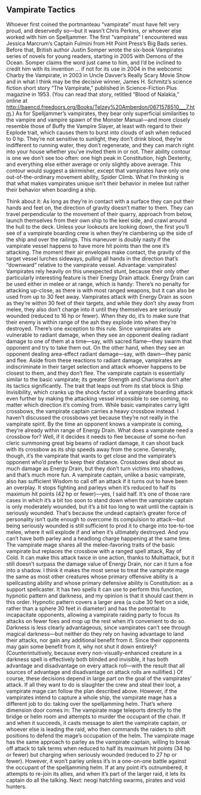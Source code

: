## Vampirate Tactics


Whoever first coined the portmanteau “vampirate” must have felt very proud, and deservedly so—but it wasn’t Chris Perkins, or whoever else worked with him on Spelljammer. The first “vampirate” I encountered was Jessica Marcrum’s Captain Fulmini from Hit Point Press’s Big Bads series. Before that, British author Justin Somper wrote the six-book Vampirates series of novels for young readers, starting in 2005 with Demons of the Ocean. Somper claims the word just came to him, and I’d be inclined to credit him with its invention … if not for its use in 2004 in the webcomic Charby the Vampirate, in 2003 in Uncle Davver’s Really Scary Movie Show and in what I think may be the decisive winner, James H. Schmitz’s science fiction short story “The Vampirate,” published in Science-Fiction Plus magazine in 1953. (You can read that story, retitled “Blood of Nalakia,” online at http://baencd.freedoors.org/Books/Telzey%20Amberdon/0671578510___7.htm.)
As for Spelljammer’s vampirates, they bear only superficial similarities to the vampire and vampire spawn of the Monster Manual—and more closely resemble those of Buffy the Vampire Slayer, at least with regard to their Explode trait, which causes them to burst into clouds of ash when reduced to 0 hp. They’re not sensitive to sunlight, they don’t drink blood, they’re indifferent to running water, they don’t regenerate, and they can march right into your house whether you’ve invited them in or not.
Their ability contour is one we don’t see too often: one high peak in Constitution, high Dexterity, and everything else either average or only slightly above average. This contour would suggest a skirmisher, except that vampirates have only one out-of-the-ordinary movement ability, Spider Climb. What I’m thinking is that what makes vampirates unique isn’t their behavior in melee but rather their behavior when boarding a ship.

Think about it: As long as they’re in contact with a surface they can put their hands and feet on, the direction of gravity doesn’t matter to them. They can travel perpendicular to the movement of their quarry, approach from below, launch themselves from their own ship to the keel side, and crawl around the hull to the deck. Unless your lookouts are looking down, the first you’ll see of a vampirate boarding crew is when they’re clambering up the side of the ship and over the railings. This maneuver is doubly nasty if the vampirate vessel happens to have more hit points than the one it’s attacking. The moment their air envelopes make contact, the gravity of the target vessel lurches sideways, pulling all hands in the direction that’s “downward” relative to the vampirate vessel. Advantage: vampirates!
Vampirates rely heavily on this unexpected stunt, because their only other particularly interesting feature is their Energy Drain attack. Energy Drain can be used either in melee or at range, which is handy: There’s no penalty for attacking up-close, as there is with most ranged weapons, but it can also be used from up to 30 feet away. Vampirates attack with Energy Drain as soon as they’re within 30 feet of their targets, and while they don’t shy away from melee, they also don’t charge into it until they themselves are seriously wounded (reduced to 16 hp or fewer). When they do, it’s to make sure that their enemy is within range of the ash they explode into when they’re destroyed.
There’s one exception to this rule. Since vampirates are vulnerable to radiant damage, when they see an opponent dealing radiant damage to one of them at a time—say, with sacred flame—they swarm that opponent and try to take them out. On the other hand, when they see an opponent dealing area-effect radiant damage—say, with dawn—they panic and flee. Aside from these reactions to radiant damage, vampirates are indiscriminate in their target selection and attack whoever happens to be closest to them, and they don’t flee.
The vampirate captain is essentially similar to the basic vampirate; its greater Strength and Charisma don’t alter its tactics significantly. The trait that leaps out from its stat block is Ship Invisibility, which cranks up the shock factor of a vampirate boarding attack even further by making the attacking vessel impossible to see coming, no matter which direction it’s coming from.
While basic vampirates carry light crossbows, the vampirate captain carries a heavy crossbow instead. I haven’t discussed the crossbows yet because they’re not really in the vampirate spirit. By the time an opponent knows a vampirate is coming, they’re already within range of Energy Drain. What does a vampirate need a crossbow for? Well, if it decides it needs to flee because of some no-fun cleric summoning great big beams of radiant damage, it can shoot back with its crossbow as its ship speeds away from the scene. Generally, though, it’s the vampirate that wants to get close and the vampirate’s opponent who’d prefer to keep their distance. Crossbows deal about as much damage as Energy Drain, but they don’t turn victims into shadows, and that’s much more fun.
A vampirate captain, unlike a basic vampirate, also has sufficient Wisdom to call off an attack if it turns out to have been an overplay. It stops fighting and parleys when it’s reduced to half its maximum hit points (42 hp or fewer)—yes, I said half. It’s one of those rare cases in which it’s a bit too soon to stand down when the vampirate captain is only moderately wounded, but it’s a bit too long to wait until the captain is seriously wounded. That’s because the undead captain’s greater force of personality isn’t quite enough to overcome its compulsion to attack—but being seriously wounded is still sufficient to prod it to charge into toe-to-toe melee, where it will explode if and when it’s ultimately destroyed. And you can’t have both parley and a headlong charge happening at the same time.
The vampirate mage shares all the melee-favoring traits of the basic vampirate but replaces the crossbow with a ranged spell attack, Ray of Cold. It can make this attack twice in one action, thanks to Multiattack, but it still doesn’t surpass the damage value of Energy Drain, nor can it turn a foe into a shadow.
I think it makes the most sense to treat the vampirate mage the same as most other creatures whose primary offensive ability is a spellcasting ability and whose primary defensive ability is Constitution: as a support spellcaster. It has two spells it can use to perform this function, hypnotic pattern and darkness, and my opinion is that it should cast them in this order. Hypnotic pattern covers a larger area (a cube 30 feet on a side, rather than a sphere 30 feet in diameter) and has the potential to incapacitate opponents, allowing a vampirate raiding party to focus its attacks on fewer foes and mop up the rest when it’s convenient to do so. Darkness is less clearly advantageous, since vampirates can’t see through magical darkness—but neither do they rely on having advantage to land their attacks, nor gain any additional benefit from it. Since their opponents may gain some benefit from it, why not shut it down entirely? (Counterintuitively, because every non-visually-enhanced creature in a darkness spell is effectively both blinded and invisible, it has both advantage and disadvantage on every attack roll—with the result that all sources of advantage and disadvantage on attack rolls are nullified.)
Of course, these decisions depend in large part on the goal of the vampirates’ attack. If all they want to do is slaughter the crew and steal their loot, a vampirate mage can follow the plan described above. However, if the vampirates intend to capture a whole ship, the vampirate mage has a different job to do: taking over the spelljamming helm. That’s where dimension door comes in: The vampirate mage teleports directly to the bridge or helm room and attempts to murder the occupant of the chair. If and when it succeeds, it casts message to alert the vampirate captain, or whoever else is leading the raid, who then commands the raiders to shift positions to defend the mage’s occupation of the helm.
The vampirate mage has the same approach to parley as the vampirate captain, willing to break off attack to talk terms when reduced to half its maximum hit points (34 hp or fewer) but charging when seriously wounded (reduced to 27 hp or fewer). However, it won’t parley unless it’s in a one-on-one battle against the occupant of the spelljamming helm. If at any point it’s outnumbered, it attempts to re-join its allies, and when it’s part of the larger raid, it lets its captain do all the talking.
Next: neogi hatchling swarms, pirates and void hunters.
